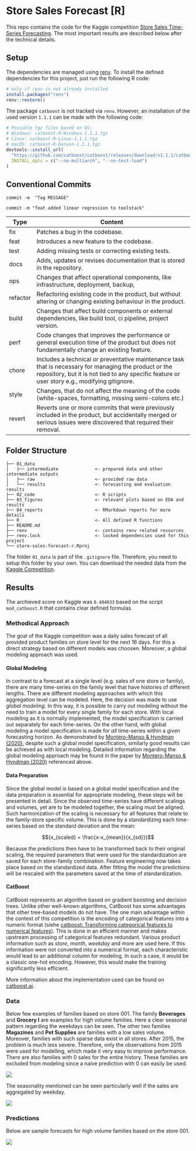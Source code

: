 # Store Sales Forecast [R]

This repo contains the code for the Kaggle competition [Store Sales Time-Series Forecasting](https://www.kaggle.com/competitions/store-sales-time-series-forecasting/overview). The most important results are described below after the technical details.

## Setup

The dependencies are managed using [renv](https://rstudio.github.io/renv/articles/renv.html). 
To install the defined dependencies for this project, just run the following R code:

```r
# only if renv is not already installed
install.packages("renv")
renv::restore()
```

The package `catboost` is not tracked via `renv`. However, an installation of 
the used version `1.1.1` can be made with the following code:

```r
# Possible tgz files based on OS:
# Windows: catboost-R-Windows-1.1.1.tgz
# Linux: catboost-R-Linux-1.1.1.tgz
# macOS: catboost-R-Darwin-1.1.1.tgz
devtools::install_url(
  "https://github.com/catboost/catboost/releases/download/v1.1.1/catboost-R-Darwin-1.1.1.tgz",
  INSTALL_opts = c("--no-multiarch", "--no-test-load")
)
```

## Conventional Commits

`commit -m  "Tag MESSAGE"`

`commit -m "feat added linear regression to toolstack"`

| Type              | Content                         | 
| ----------------- | ---------------------------- | 
| fix               | Patches a bug in the codebase. | 
| feat              | Introduces a new feature to the codebase.  |
| test              | Adding missing tests or correcting existing tests. | 
| docs              | Adds, updates or revises documentation that is stored in the repository. | 
| ops               | Changes that affect operational components, like infrastructure, deployment, backup,  |
| refactor          | Refactoring existing code in the product, but without altering or changing existing behaviour in the product.  | 
| build             | Changes that affect build components or external dependencies, like build tool, ci pipeline, project version. | 
| perf              | Code changes that improves the performance or general execution time of the product but does not fundamentally change an existing feature.  |
| chore             | Includes a technical or preventative maintenance task that is necessary for managing the product or the repository, but it is not tied to any specific feature or user story e.g., modifying gitignore. | 
| style             | Changes, that do not affect the meaning of the code (white-spaces, formatting, missing semi-colons etc.)  | 
| revert            | Reverts one or more commits that were previously included in the product, but accidentally merged or serious issues were discovered that required their removal. |


## Folder Structure

```
├── 01_data
│   ├── intermediate              <- prepared data and other intermediate outputs
│   ├── raw                       <- provided raw data
│   └── results                   <- forecasting and evaluation results
├── 02_code                       <- R scripts
├── 03_figures                    <- relevant plots based on EDA and results
├── 04_reports                    <- RMarkdown reports for more details
├── R                             <- All defined R functions
├── README.md
├── renv                          <- contains renv related resources
├── renv.lock                     <- locked dependencies used for this project
└── store-sales-forecast-r.Rproj
```

The folder `01_data` is part of the `.gitignore` file. Therefore, you need to 
setup this folder by your own. You can download the needed data from the [Kaggle Competition](https://www.kaggle.com/competitions/store-sales-time-series-forecasting/overview).

## Results 

The archieved score on Kaggle was `0.404033` based on the script `mod_catboost.R` that contains clear defined formulas.

### Methodical Approach

The goal of the Kaggle competition was a daily sales forecast of all provided product families on store level for the next 16 days. For this a direct strategy based on different models was choosen. Moreover, a global modeling approach was used.

#### Global Modeling

In contrast to a forecast at a single level (e.g. sales of one store or family), there are many time-series on the family level that have histories of different lengths. There are different modeling approaches with which this aggregation level can be modeled. Here, the decision was made to use *global modeling*. In this way, it is possible to carry out modeling without the need to train a model for every single family for each store. With local modeling as it is normally implemented, the model specification is carried out separately for each time-series. On the other hand, with global modeling a model specification is made for *all* time-series within a given forecasting horizon. As demonstrated by [Montero-Manso & Hyndman (2020)](https://arxiv.org/abs/2008.00444), despite such a global model specification, similarly good results can be achieved as with local modeling. Detailed information regarding the global modeling approach may be found in the paper by [Montero-Manso & Hyndman (2020)](https://arxiv.org/abs/2008.00444) referenced above.

#### Data Preparation

Since the global model is based on a global model specification and the data preparation is essential for appropriate modeling, these steps will be presented in detail. Since the observed time-series have different scalings and volumes, yet are to be modeled together, the scaling must be aligned. Such harmonization of the scaling is necessary for all features that relate to the family-store specific volume. This is done by a standardizing each time-series based on the standard deviation and the mean:

$${x_{scaled} = \frac{x-x_{mean}}{x_{sd}}}$$

Because the predictions then have to be transformed back to their original scaling, the required parameters that were used for the standardization are saved for each store-family combination. Feature engineering now takes place based on the standardized data. After fitting the model the predictions will be rescaled with the parameters saved at the time of standardization.

#### CatBoost

CatBoost represents an algorithm based on gradient boosting and decision trees. Unlike other well-known algorithms, CatBoost has some advantages that other tree-based models do not have. The one main advantage within the context of this competition is the encoding of categorical features into a numeric format (siehe [catboost: Transforming categorical features to numerical features](https://catboost.ai/en/docs/concepts/algorithm-main-stages_cat-to-numberic)). This is done in an efficient manner and makes upstream processing of categorical features redundant. Various product information such as *store*, *month*, *weekday* and more are used here. If this information were not converted into a numerical format, each characteristic would lead to an additional column for modeling. In such a case, it would be a classic one-hot encoding. However, this would make the training significantly less efficient.

More information about the implementation used can be found on [catboost.ai](https://catboost.ai/en/docs/).

### Data

Below few examples of families based on store 001. The family **Beverages** and **Grocery I** are examples for high volume families. Here a clear seasonal pattern regarding the weekdays can be seen. The other two families **Magazines** and **Pet Supplies** are families with a low sales volume. Moreover, families with such sparse data exist in all stores. After 2015, the problem is much less severe. Therefore, only the observations from 2015 were used for modelling, which made it very easy to improve performance. There are also families with 0 sales for the entire history. These families are excluded from modeling since a naive prediction with 0 can easily be used.

![](03_figures/hist_examples_001.png)

The seasonality mentioned can be seen particularly well if the sales are aggregated by weekday.

![](03_figures/00_sales_distribution_by_weekday.png)

### Predictions

Below are sample forecasts for high volume families based on the store 001.

![](03_figures/pred_examples_001.png)
